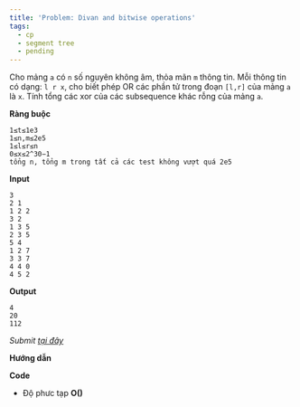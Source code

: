 ```yaml
---
title: 'Problem: Divan and bitwise operations'
tags:
  - cp
  - segment tree
  - pending
---
```

Cho mảng `a` có `n` số nguyên không âm, thỏa mãn `m` thông tin. 
Mỗi thông tin có dạng: `l r x`, cho biết phép OR các phần tử trong đoạn `[l,r]` của mảng `a` là `x`. 
Tính tổng các xor của các subsequence khác rỗng của mảng `a`.

**Ràng buộc**

```
1≤t≤1e3
1≤n,m≤2e5
1≤l≤r≤n
0≤x≤2^30−1
tổng n, tổng m trong tất cả các test không vượt quá 2e5
```

**Input**

```
3
2 1
1 2 2
3 2
1 3 5
2 3 5
5 4
1 2 7
3 3 7
4 4 0
4 5 2
```

**Output**

```
4
20
112
```

<!--more-->

*Submit [tại đây](https://codeforces.com/contest/1614/problem/C)*

**Hướng dẫn**


**Code**

- Độ phưc tạp **O()**

```cpp

```
